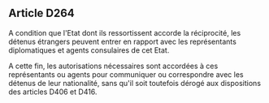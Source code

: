 Article D264
----
A condition que l'Etat dont ils ressortissent accorde la réciprocité, les
détenus étrangers peuvent entrer en rapport avec les représentants diplomatiques
et agents consulaires de cet Etat.

A cette fin, les autorisations nécessaires sont accordées à ces représentants ou
agents pour communiquer ou correspondre avec les détenus de leur nationalité,
sans qu'il soit toutefois dérogé aux dispositions des articles D406 et D416.
